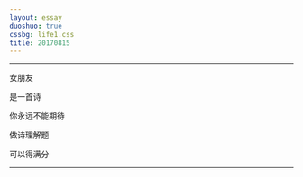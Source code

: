 ```yaml
---
layout: essay
duoshuo: true
cssbg: life1.css
title: 20170815
---
```


----------
女朋友

是一首诗

你永远不能期待

做诗理解题

可以得满分


---------
